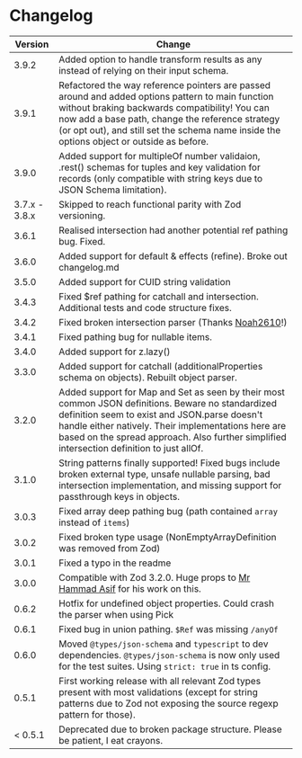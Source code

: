 # Changelog

| Version       | Change                                                                                                                                                                                                                                                                                                  |
| ------------- | ------------------------------------------------------------------------------------------------------------------------------------------------------------------------------------------------------------------------------------------------------------------------------------------------------- |
| 3.9.2         | Added option to handle transform results as any instead of relying on their input schema.                                                                                                                                                                                                               |
| 3.9.1         | Refactored the way reference pointers are passed around and added options pattern to main function without braking backwards compatibility! You can now add a base path, change the reference strategy (or opt out), and still set the schema name inside the options object or outside as before.      |
| 3.9.0         | Added support for multipleOf number validaion, .rest() schemas for tuples and key validation for records (only compatible with string keys due to JSON Schema limitation).                                                                                                                              |
| 3.7.x - 3.8.x | Skipped to reach functional parity with Zod versioning.                                                                                                                                                                                                                                                 |
| 3.6.1         | Realised intersection had another potential ref pathing bug. Fixed.                                                                                                                                                                                                                                     |
| 3.6.0         | Added support for default & effects (refine). Broke out changelog.md                                                                                                                                                                                                                                    |
| 3.5.0         | Added support for CUID string validation                                                                                                                                                                                                                                                                |
| 3.4.3         | Fixed $ref pathing for catchall and intersection. Additional tests and code structure fixes.                                                                                                                                                                                                            |
| 3.4.2         | Fixed broken intersection parser (Thanks [Noah2610](https://github.com/Noah2610)!)                                                                                                                                                                                                                      |
| 3.4.1         | Fixed pathing bug for nullable items.                                                                                                                                                                                                                                                                   |
| 3.4.0         | Added support for z.lazy()                                                                                                                                                                                                                                                                              |
| 3.3.0         | Added support for catchall (additionalProperties schema on objects). Rebuilt object parser.                                                                                                                                                                                                             |
| 3.2.0         | Added support for Map and Set as seen by their most common JSON definitions. Beware no standardized definition seem to exist and JSON.parse doesn't handle either natively. Their implementations here are based on the spread approach. Also further simplified intersection definition to just allOf. |
| 3.1.0         | String patterns finally supported! Fixed bugs include broken external type, unsafe nullable parsing, bad intersection implementation, and missing support for passthrough keys in objects.                                                                                                              |
| 3.0.3         | Fixed array deep pathing bug (path contained `array` instead of `items`)                                                                                                                                                                                                                                |
| 3.0.2         | Fixed broken type usage (NonEmptyArrayDefinition was removed from Zod)                                                                                                                                                                                                                                  |
| 3.0.1         | Fixed a typo in the readme                                                                                                                                                                                                                                                                              |
| 3.0.0         | Compatible with Zod 3.2.0. Huge props to [Mr Hammad Asif](https://github.com/mrhammadasif) for his work on this.                                                                                                                                                                                        |
| 0.6.2         | Hotfix for undefined object properties. Could crash the parser when using Pick                                                                                                                                                                                                                          |
| 0.6.1         | Fixed bug in union pathing. `$Ref` was missing `/anyOf`                                                                                                                                                                                                                                                 |
| 0.6.0         | Moved `@types/json-schema` and `typescript` to dev dependencies. `@types/json-schema` is now only used for the test suites. Using `strict: true` in ts config.                                                                                                                                          |
| 0.5.1         | First working release with all relevant Zod types present with most validations (except for string patterns due to Zod not exposing the source regexp pattern for those).                                                                                                                               |
| < 0.5.1       | Deprecated due to broken package structure. Please be patient, I eat crayons.                                                                                                                                                                                                                           |
